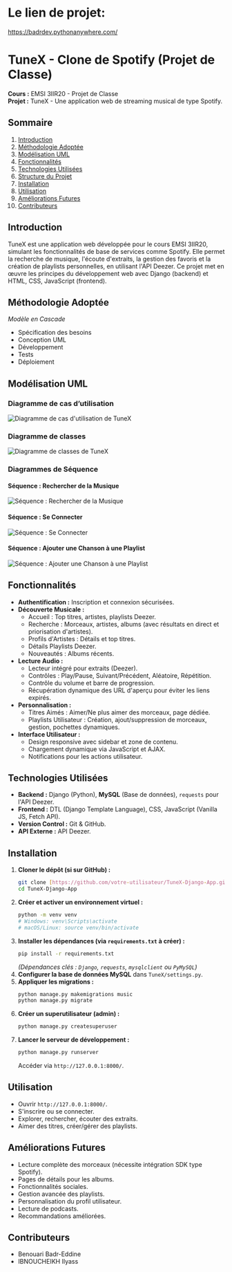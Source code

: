 # Le lien de projet:
https://badrdev.pythonanywhere.com/

# TuneX - Clone de Spotify (Projet de Classe)

**Cours :** EMSI 3IIR20 - Projet de Classe  
**Projet :** TuneX - Une application web de streaming musical de type Spotify.

## Sommaire

1.  [Introduction](#introduction)
2.  [Méthodologie Adoptée](#méthodologie-adoptée)
3.  [Modélisation UML](#modélisation-uml)
4.  [Fonctionnalités](#fonctionnalités)
5.  [Technologies Utilisées](#technologies-utilisées)
6.  [Structure du Projet](#structure-du-projet)
7.  [Installation](#installation)
8.  [Utilisation](#utilisation)
9.  [Améliorations Futures](#améliorations-futures)
10. [Contributeurs](#contributeurs)

## Introduction

TuneX est une application web développée pour le cours EMSI 3IIR20, simulant les fonctionnalités de base de services comme Spotify. Elle permet la recherche de musique, l'écoute d'extraits, la gestion des favoris et la création de playlists personnelles, en utilisant l'API Deezer. Ce projet met en œuvre les principes du développement web avec Django (backend) et HTML, CSS, JavaScript (frontend).

## Méthodologie Adoptée

*Modèle en Cascade*

- Spécification des besoins  
- Conception UML  
- Développement  
- Tests  
- Déploiement  

## Modélisation UML

### Diagramme de cas d’utilisation  
![Diagramme de cas d'utilisation de TuneX](static/diagrams/use-case.png)

### Diagramme de classes  
![Diagramme de classes de TuneX](static/diagrams/class-diagram.png)

### Diagrammes de Séquence

#### Séquence : Rechercher de la Musique
![Séquence : Rechercher de la Musique](static/diagrams/search_music_sequence_diagram.png)

#### Séquence : Se Connecter
![Séquence : Se Connecter](static/diagrams/login_sequence_diagram.png)

#### Séquence : Ajouter une Chanson à une Playlist
![Séquence : Ajouter une Chanson à une Playlist](static/diagrams/add_song_to_playlist_sequence_diagram.png)

## Fonctionnalités

* **Authentification :** Inscription et connexion sécurisées.
* **Découverte Musicale :**
    * Accueil : Top titres, artistes, playlists Deezer.
    * Recherche : Morceaux, artistes, albums (avec résultats en direct et priorisation d'artistes).
    * Profils d'Artistes : Détails et top titres.
    * Détails Playlists Deezer.
    * Nouveautés : Albums récents.
* **Lecture Audio :**
    * Lecteur intégré pour extraits (Deezer).
    * Contrôles : Play/Pause, Suivant/Précédent, Aléatoire, Répétition.
    * Contrôle du volume et barre de progression.
    * Récupération dynamique des URL d'aperçu pour éviter les liens expirés.
* **Personnalisation :**
    * Titres Aimés : Aimer/Ne plus aimer des morceaux, page dédiée.
    * Playlists Utilisateur : Création, ajout/suppression de morceaux, gestion, pochettes dynamiques.
* **Interface Utilisateur :**
    * Design responsive avec sidebar et zone de contenu.
    * Chargement dynamique via JavaScript et AJAX.
    * Notifications pour les actions utilisateur.

## Technologies Utilisées

* **Backend :** Django (Python), **MySQL** (Base de données), `requests` pour l'API Deezer.
* **Frontend :** DTL (Django Template Language), CSS, JavaScript (Vanilla JS, Fetch API).
* **Version Control :** Git & GitHub.
* **API Externe :** API Deezer.

## Installation

1.  **Cloner le dépôt (si sur GitHub) :**
    ```bash
    git clone [https://github.com/votre-utilisateur/TuneX-Django-App.git](https://github.com/votre-utilisateur/TuneX-Django-App.git)
    cd TuneX-Django-App
    ```
2.  **Créer et activer un environnement virtuel :**
    ```bash
    python -m venv venv
    # Windows: venv\Scripts\activate
    # macOS/Linux: source venv/bin/activate
    ```
3.  **Installer les dépendances (via `requirements.txt` à créer) :**
    ```bash
    pip install -r requirements.txt 
    ```
    *(Dépendances clés : `Django`, `requests`, `mysqlclient` ou `PyMySQL`)*
4.  **Configurer la base de données MySQL** dans `TuneX/settings.py`.
5.  **Appliquer les migrations :**
    ```bash
    python manage.py makemigrations music
    python manage.py migrate
    ```
6.  **Créer un superutilisateur (admin) :**
    ```bash
    python manage.py createsuperuser
    ```
7.  **Lancer le serveur de développement :**
    ```bash
    python manage.py runserver
    ```
    Accéder via `http://127.0.0.1:8000/`.

## Utilisation

* Ouvrir `http://127.0.0.1:8000/`.
* S'inscrire ou se connecter.
* Explorer, rechercher, écouter des extraits.
* Aimer des titres, créer/gérer des playlists.

## Améliorations Futures

* Lecture complète des morceaux (nécessite intégration SDK type Spotify).
* Pages de détails pour les albums.
* Fonctionnalités sociales.
* Gestion avancée des playlists.
* Personnalisation du profil utilisateur.
* Lecture de podcasts.
* Recommandations améliorées.

## Contributeurs

* Benouari Badr-Eddine
* IBNOUCHEIKH Ilyass
